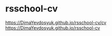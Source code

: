 # rsschool-cv
https://DimaYevdosyuk.github.io/rsschool-cv/cv
https://DimaYevdosyuk.github.io/rsschool-cv